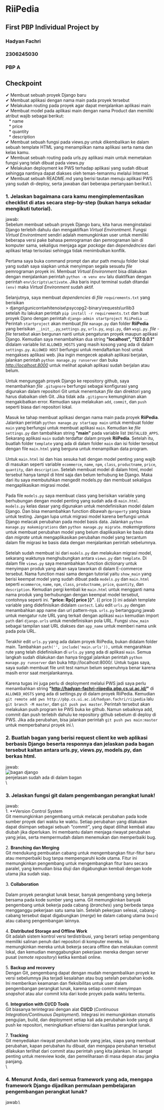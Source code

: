 # RiiPedia
## First PBP Individual Project by
### Hadyan Fachri
### 2306245030
### PBP A

## Checkpoint
✔  Membuat sebuah proyek Django baru\
✔  Membuat aplikasi dengan nama main pada proyek tersebut\
✔  Melakukan routing pada proyek agar dapat menjalankan aplikasi main\
✔  Membuat model pada aplikasi main dengan nama Product dan memiliki atribut wajib sebagai berikut:\
&ensp; * name\
&ensp; * price\
&ensp; * quantity\
&ensp; * description\
✔  Membuat sebuah fungsi pada views.py untuk dikembalikan ke dalam sebuah template HTML yang menampilkan nama aplikasi serta nama dan kelas kamu.\
✔  Membuat sebuah routing pada urls.py aplikasi main untuk memetakan fungsi yang telah dibuat pada views.py\
✔  Melakukan deployment ke PWS terhadap aplikasi yang sudah dibuat sehingga nantinya dapat diakses oleh teman-temanmu melalui Internet.\
✔  Membuat sebuah README.md yang berisi tautan menuju aplikasi PWS yang sudah di-deploy, serta jawaban dari beberapa pertanyaan berikut.\

### 1. Jelaskan bagaimana cara kamu mengimplementasikan checklist di atas secara step-by-step (bukan hanya sekadar mengikuti tutorial).
jawab:\
    Sebelum membuat sebuah proyek Django baru, kita harus menginstalasi Django terlebih dahulu dan mengaktifkan *Virtual Environtment*. Fungsi *Virtual Environtment* sendiri adalah memungkinkan user untuk memiliki beberapa versi pake bahasa pemrograman dan pemrograman lain di komputer sama, sekaligus menjaga agar *package* dan *dependedncies* dari aplikasi tetap terisolasi sehingga tidak menimbulkan konflik.\
    \
    Pertama saya buka command prompt dan atur path menuju folder lokal yang sudah saya siapkan untuk menyimpan segala sesuatu *file* pemrograman proyek ini. Membuat *Virtual Environment* bisa dilakukan dengan menjalankan perintah `python -m venv env` lalu diaktifkan dengan perintah `env\Scripts\activate`. Jika baris input terminal sudah ditandai `(env)` maka *Virtual Environment* sudah aktif.\
    \
    Selanjutnya, saya membuat *dependencies* di *file* `requirements.txt` yang berisikan\
    > django\gunicorn\whitenoise\psycopg2-binary\requests\urllib3\
    setelah itu lakukan perintah `pip install -r requirements.txt` dan buat proyek Djano dengan perintah `django-admin startproject RiiPedia .`. Perintah `startproject` akan membuat *file* `manage.py` dan folder **RiiPedia** yang berisikan `__init__.py`,`settings.py`, `urls.py`, `asgi.py`, dan `wsgi.py`. *file* - *file* tersebut akan bergunan nanti untuk pengaturan proyek maupun aplikasi Django. Kemudian saya menambahkan dua string **"localhost", "127.0.0.1"** didalam variable list `ALLOWED_HOSTS` yang masih kosong yang ada di dalam `settings.py`. `ALLOWED HOST` berfungsi untuk mendaftarkan host untuk mengakses aplikasi web. jika ingin mengecek apakah aplikasi berjalan, jalankan perintah `python manage.py runserver` dan buka *http://localhost.8000* untuk melihat apakah aplikasi sudah berjalan atau belum.\
    \
    Untuk mengunggah proyek Django ke repository github, saya menambahkan *file* `.gitugnore` berfungsi sebagai konfigurasi yang digunakan dalam repositori Git untuk menentukan *file* dan direktori yang harus diabaikan oleh Git. Jika tidak ada `.gitignore` kemungkinan akan mengakibatkan error. Kemudian saya melakukan `add`, `commit`, dan `push` seperti biasa dari repositori lokal.\
    \
    Masuk ke tahap membuat aplikasi dengan nama main pada proyek **RiiPedia**. Jalankan perintah `python manage.py startapp main` untuk membuat folder `main` yang berfungsi untuk membuat aplikasi `main`. Kemudian ke *file* `settings.py` dan tambahkan string **"main"** pada variable list `INSTALLED_APPS`. Sekarang aplikasi `main` sudah terdaftar dalam proyek **RiiPedia**. Setelah itu, buatlah folder `template` yang ada di dalam folder `main` dan isi folder tersebut dengan file `main.html` yang berguna untuk menampilkan data program.\
    \
    Untuk `main.html` isi dan hias sesuka hati dengan model penting yang wajib di masukan seperti variable `ecommerce`, `name`, `npm`, `class`, `productname`, `price`, `quantity`, dan `description`. Setelah membuat model di dalam html, model tersebut hanya tampil di html saja dan belum terhubung ke Django. Maka dari itu saya membutuhkan mengedit models.py dan membuat sekaligus mengaplikasikan migrasi model.\
    \
    Pada file `models.py` saya membuat class yang berisikan variable yang berhubungan dengan model penting yang sudah ada di `main.html`. `models.py` kelas dasar yang digunakan untuk mendefinisikan model dalam Django. Dan bisa menambahkan function dibawah `@property` yang biasa untuk testing. Jangan lupa untuk migrasi model karena berfungsi untuk Django melacak perubahan pada model basis data. Jalankan `python manage.py makemigrations` dan `python manage.py migrate`. *makemigrations* untuk membuat perubahan model yang belum diaplikasikan ke basis data dan *migrate* untuk mengaplikasikan perubahan model yang tercantum dalam file migrasi ke basis data dengan menjalankan perintah sebelumnya.\
    \
    Setelah sudah membuat isi dari `models.py` dan melakukan migrasi model, sekarang waktunya menghubungkan antara `views.py` dan `template`. Di dalam file `views.py` saya menambahkan function dictionary untuk menyimpan produk yang akan saya tawarkan di dalam E-commerce tersebut. Nama function masi sama dengan tutorial yaitu `show_main` yang berisi keempat model yang sudah dibuat pada `models.py` dan `main.html` seperti `ecommerce`, `name`, `npm`, `class`, `productname`, `price`, `quantity`, dan `description`. Kemudian pergi kembali ke `main.html` untuk mengganti nama nama produk yang berhubungan dengan keempat model tersebut, contohnya seperti ini. **"price: Rp{{ price }}"**. {{ price }} ini adalah template variable yang didefinisikan didalam `contect`. Lalu edit `urls.py` dengan menambahkan app name dan url pattern-nya. `urls.py` bertanggung jawab untuk mengatur rute URL yang terkait dengan aplikasi `main` kemudian import `path` dari `django.urls` untuk mendefinisikan pola URL. Fungsi `show_main` sebagai tampilan saat URL diakses dan `app_name` untuk memberi nama unik pada pola URL.\
    \
    Terakhir edit `urls.py` yang ada dalam proyek RiiPedia, bukan didalam folder main. Tambahkan `path('', include('main.urls')),` untuk mengarahkan rute yang telah didefinisikan di `urls.py` yang ada di aplikasi `main`. Semua langkah sudah dilakukan dan hanya tinggal jalankan perintah `python manage.py runserver` dan buka http://localhost:8000/. Untuk tugas saya, saya sudah membuat file unit test namun belum sepenuhnya benar karena masih error saat menjalankannya.\
    \
    Karena tugas ini juga perlu di deployment melalui PWS jadi saya perlu menambahkan string **"http://hadyan-fachri-riipedia.pbp.cs.ui.ac.id/"** di `ALLOWED_HOSTS` yang ada di settings.py di dalam proyek RiiPedia. Kemudian `git remote add pws http://pbp.cs.ui.ac.id/hadyan.fachri/riipedia` lalu `git branch -M master`, dan `git push pws master`. Perintah tersebut akan melakukan push program ke PWS buka ke github. Namun sebaiknya add, commit dan push terlebih dahulu ke repository github sebelum di deploy di PWS. Jika ada perubahan, bisa jalankan perintah `git push pws main:master` untuk memperbaharui proyek ini.\
    
### 2. Buatlah bagan yang berisi request client ke web aplikasi berbasis Django beserta responnya dan jelaskan pada bagan tersebut kaitan antara urls.py, views.py, models.py, dan berkas html.
jawab:\
    ![bagan django](https://github.com/user-attachments/assets/69a62625-cb79-4f12-8211-ae7f132bbad7)\
    penjelasan sudah ada di dalam bagan\
    \
### 3. Jelaskan fungsi git dalam pengembangan perangkat lunak!
jawab:\
    1. **Version Control System\
    Git memungkinkan pengembang untuk melacak perubahan pada kode sumber proyek dari waktu ke waktu. Setiap perubahan yang dilakukan dapat disimpan sebagai sebuah *"commit"*, yang dapat dilihat kembali atau diubah jika diperlukan. Ini membantu dalam menjaga riwayat perubahan yang jelas, serta mempermudah dalam menemukan dan memperbaiki bug.\
    \
    2. **Branching dan Merging**\
    Git mendukung pembuatan cabang untuk mengembangkan fitur-fitur baru atau memperbaiki bug tanpa mempengaruhi kode utama. Fitur ini memungkinkan pengembang untuk mengembangkan fitur baru secara paralel, yang kemudian bisa diuji dan digabungkan kembali dengan kode utama jika sudah siap.\
    \
    3. **Collaboration**\
    \
    Dalam proyek perangkat lunak besar, banyak pengembang yang bekerja bersama pada kode sumber yang sama. Git memungkinkan banyak pengembang untuk bekerja pada cabang (*branches*) yang berbeda tanpa mengganggu pekerjaan satu sama lain. Setelah pekerjaan selesai, cabang-cabang tersebut dapat digabungkan (*merge*) ke dalam cabang utama (`main`) atau cabang pengembangan lainnya.\
    \
    4. **Distributed Storage and Offline Work**\
    Git adalah sistem kontrol versi terdistribusi, yang berarti setiap pengembang memiliki salinan penuh dari repositori di komputer mereka. Ini memungkinkan mereka untuk bekerja secara offline dan melakukan commit lokal, dan kemudian menggabungkan pekerjaan mereka dengan server pusat (*remote repository*) ketika kembali online.\
    \
    5. **Backup and recovery**\
    Dengan Git, pengembang dapat dengan mudah mengembalikan proyek ke versi sebelumnya jika terjadi kesalahan atau bug setelah perubahan kode. Ini memberikan keamanan dan fleksibilitas untuk user dalam pengembangan perangkat lunak, karena setiap commit menyimpan *snapshot* atau alur commit kita dari kode proyek pada waktu tertentu.\
    \
    6. **Integration with CI/CD Tools**\
    Git biasanya terintegrasi dengan alat **CI/CD** (*Continuous Integration/Continuous Deployment*). Integrasi ini memungkinkan otomatis pengujian, build, dan deployment setiap kali ada perubahan kode yang di push ke repositori, meningkatkan efisiensi dan kualitas perangkat lunak.\
    \
    7. **Tracking**\
    Git menyediakan riwayat perubahan kode yang jelas, siapa yang membuat perubahan, kapan perubahan itu dibuat, dan mengapa perubahan tersebut dilakukan terlihat dari commit atau perintah yang kita jalankan. Ini sangat penting untuk mereview kode, dan pemeliharaan di masa depan atau jangka panjang.\
    \
### 4. Menurut Anda, dari semua framework yang ada, mengapa framework Django dijadikan permulaan pembelajaran pengembangan perangkat lunak?
jawab:\
    